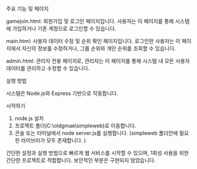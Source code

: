 주요 기능 및 페이지

gamejoin.html:
회원가입 및 로그인 페이지입니다. 사용자는 이 페이지를 통해 시스템에 가입하거나 기존 계정으로 로그인할 수 있습니다.

main.html:
사용자 데이터 수정 및 순위 확인 페이지입니다. 로그인한 사용자는 이 페이지에서 자신의 정보를 수정하거나, 그룹 순위와 개인 순위를 조회할 수 있습니다.

admin.html:
관리자 전용 페이지로, 관리자는 이 페이지를 통해 시스템 내 모든 사용자 데이터를 관리하고 수정할 수 있습니다.

실행 방법

시스템은 Node.js와 Express 기반으로 작동합니다. 

시작하기 
1. node.js 설치
2. 프로젝트 폴더(C:\oldgmae\simpleweb)로 이동합니다.
3. 콘솔 또는 터미널에서 node server.js를 실행합니다. (simpleweb 폴더안에 필요한 라이브러가 모두 존재합니다. ) 

간단한 설정과 실행 방법으로 빠르게 웹 서비스를 시작할 수 있으며, 1회성 사용을 위한 간단한 프로젝트로 적합합니다. 
보안적인 부분은 구현되지 않았습니다. 
 

